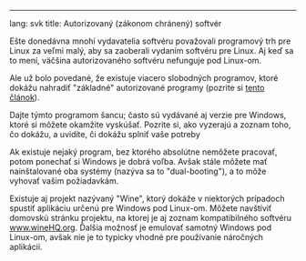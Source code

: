 

---
lang: svk
title: Autorizovaný (zákonom chránený) softvér</h2>

Ešte donedávna mnohí vydavatelia softvéru považovali programový trh pre Linux za veľmi malý, aby sa zaoberali vydaním softvéru pre Linux. Aj keď sa to mení, väčšina autorizovaného softvéru nefunguje pod Linux-om.

Ale už bolo povedané, že existuje viacero slobodných programov, ktoré dokážu nahradiť "základné" autorizované programy (pozrite si <a href="/items/warez">tento článok</a>).

Dajte týmto programom šancu; často sú vydávané aj verzie pre Windows, ktoré si môžete okamžite vyskúšať. Pozrite si, ako vyzerajú a zoznam toho, čo dokážu, a uvidíte, či dokážu splniť vaše potreby

Ak existuje nejaký program, bez ktorého absolútne nemôžete pracovať, potom ponechať si Windows je dobrá voľba. Avšak stále môžete mať nainštalované oba systémy (nazýva sa to "dual-booting"), a to môže vyhovať vašim požiadavkám.


Existuje aj projekt nazývaný "Wine", ktorý dokáže v niektorých prípadoch spustiť aplikáciu určenú pre Windows pod Linux-om. Môžete navštíviť domovskú stránku projektu, na ktorej je aj zoznam kompatibilného softvéru <a href="http://www.winehq.org">www.wineHQ.org</a>. Ďalšia možnosť je emulovať samotný Windows pod Linux-om, avšak nie je to typicky vhodné pre používanie náročných aplikácií.

